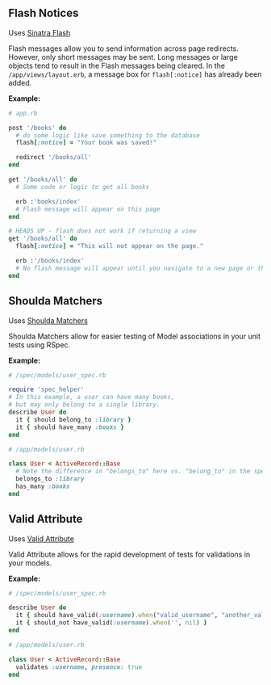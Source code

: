 ## Flash Notices

Uses [Sinatra Flash](https://github.com/SFEley/sinatra-flash)

Flash messages allow you to send information across page redirects. However, only short messages may be sent. Long messages or large objects tend to result in the Flash messages being cleared. In the `/app/views/layout.erb`, a message box for `flash[:notice]` has already been added.

**Example:**
```ruby
# app.rb

post '/books' do
  # do some logic like save something to the database
  flash[:notice] = "Your book was saved!"

  redirect '/books/all'
end

get '/books/all' do
  # Some code or logic to get all books

  erb :'books/index'
  # Flash message will appear on this page
end

# HEADS UP - flash does not work if returning a view
get '/books/all' do
  flash[:notice] = "This will not appear on the page."

  erb :'/books/index'
  # No flash message will appear until you navigate to a new page or the page refreshes.
end
```

## Shoulda Matchers

Uses [Shoulda Matchers](https://github.com/thoughtbot/shoulda-matchers)

Shoulda Matchers allow for easier testing of Model associations in your unit tests using RSpec.

**Example:**

```ruby
# /spec/models/user_spec.rb

require 'spec_helper'
# In this example, a user can have many books,
# but may only belong to a single library.
describe User do
  it { should belong_to :library }
  it { should have_many :books }
end

```

```ruby
# /app/models/user.rb

class User < ActiveRecord::Base
  # Note the difference in "belongs_to" here vs. "belong_to" in the spec test.
  belongs_to :library
  has_many :books
end
```

## Valid Attribute

Uses [Valid Attribute](https://github.com/bcardarella/valid_attribute)

Valid Attribute allows for the rapid development of tests for validations
in your models.

**Example:**

```ruby
# /spec/models/user_spec.rb

describe User do
  it { should have_valid(:username).when("valid_username", "another_valid_username") }
  it { should_not have_valid(:username).when('', nil) }
end

```

```ruby
# /app/models/user.rb

class User < ActiveRecord::Base
  validates :username, presence: true
end
```
